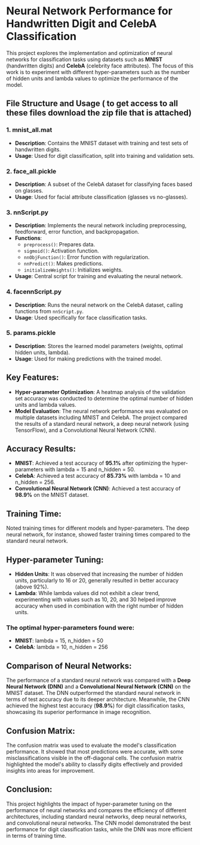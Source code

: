 
# Neural Network Performance for Handwritten Digit and CelebA Classification

This project explores the implementation and optimization of neural networks for classification tasks using datasets such as **MNIST** (handwritten digits) and **CelebA** (celebrity face attributes). The focus of this work is to experiment with different hyper-parameters such as the number of hidden units and lambda values to optimize the performance of the model.


## File Structure and Usage ( to get access to all these files download the zip file that is attached)

### 1. **mnist_all.mat**
   - **Description**: Contains the MNIST dataset with training and test sets of handwritten digits.
   - **Usage**: Used for digit classification, split into training and validation sets.

### 2. **face_all.pickle**
   - **Description**: A subset of the CelebA dataset for classifying faces based on glasses.
   - **Usage**: Used for facial attribute classification (glasses vs no-glasses).

### 3. **nnScript.py**
   - **Description**: Implements the neural network including preprocessing, feedforward, error function, and backpropagation.
   - **Functions**: 
     - `preprocess()`: Prepares data.
     - `sigmoid()`: Activation function.
     - `nnObjFunction()`: Error function with regularization.
     - `nnPredict()`: Makes predictions.
     - `initializeWeights()`: Initializes weights.
   - **Usage**: Central script for training and evaluating the neural network.

### 4. **facennScript.py**
   - **Description**: Runs the neural network on the CelebA dataset, calling functions from `nnScript.py`.
   - **Usage**: Used specifically for face classification tasks.

### 5. **params.pickle**
   - **Description**: Stores the learned model parameters (weights, optimal hidden units, lambda).
   - **Usage**: Used for making predictions with the trained model.


## Key Features:
- **Hyper-parameter Optimization**: A heatmap analysis of the validation set accuracy was conducted to determine the optimal number of hidden units and lambda values.
- **Model Evaluation**: The neural network performance was evaluated on multiple datasets including MNIST and CelebA. The project compared the results of a standard neural network, a deep neural network (using TensorFlow), and a Convolutional Neural Network (CNN).

## Accuracy Results:
- **MNIST**: Achieved a test accuracy of **95.1%** after optimizing the hyper-parameters with lambda = 15 and n_hidden = 50.
- **CelebA**: Achieved a test accuracy of **85.73%** with lambda = 10 and n_hidden = 256.
- **Convolutional Neural Network (CNN)**: Achieved a test accuracy of **98.9%** on the MNIST dataset.

## Training Time:
Noted training times for different models and hyper-parameters. The deep neural network, for instance, showed faster training times compared to the standard neural network.

## Hyper-parameter Tuning:
- **Hidden Units**: It was observed that increasing the number of hidden units, particularly to 16 or 20, generally resulted in better accuracy (above 92%).
- **Lambda**: While lambda values did not exhibit a clear trend, experimenting with values such as 10, 20, and 30 helped improve accuracy when used in combination with the right number of hidden units.

### The optimal hyper-parameters found were:
- **MNIST**: lambda = 15, n_hidden = 50
- **CelebA**: lambda = 10, n_hidden = 256

## Comparison of Neural Networks:
The performance of a standard neural network was compared with a **Deep Neural Network (DNN)** and a **Convolutional Neural Network (CNN)** on the MNIST dataset. The DNN outperformed the standard neural network in terms of test accuracy due to its deeper architecture. Meanwhile, the CNN achieved the highest test accuracy (**98.9%**) for digit classification tasks, showcasing its superior performance in image recognition.

## Confusion Matrix:
The confusion matrix was used to evaluate the model's classification performance. It showed that most predictions were accurate, with some misclassifications visible in the off-diagonal cells. The confusion matrix highlighted the model's ability to classify digits effectively and provided insights into areas for improvement.

## Conclusion:
This project highlights the impact of hyper-parameter tuning on the performance of neural networks and compares the efficiency of different architectures, including standard neural networks, deep neural networks, and convolutional neural networks. The CNN model demonstrated the best performance for digit classification tasks, while the DNN was more efficient in terms of training time.
